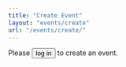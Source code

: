 ```yaml
---
title: "Create Event"
layout: "events/create"
url: "/events/create/"
---
```


<p>Please <button id="login-link" class="link-button">log in</button> to create an event.</p>
